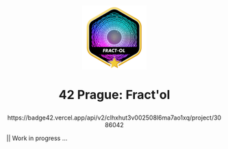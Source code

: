 <p align="center">
  <img src="0_resources/fract-olm.png" />
</p>

# <p align="center">42 Prague: Fract'ol</p>
<p align="center">https://badge42.vercel.app/api/v2/clhxhut3v002508l6ma7ao1xq/project/3086042</p>
|| Work in progress ...
